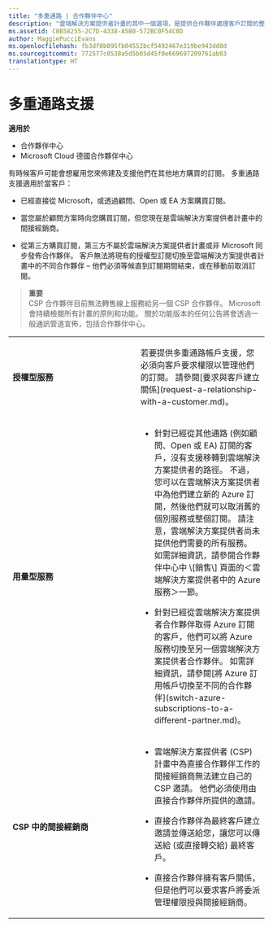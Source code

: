 ```yaml
---
title: "多重通路 | 合作夥伴中心"
description: "雲端解決方案提供者計畫的其中一個選項，是提供合作夥伴處理客戶訂閱的整個週期，包括銷售、佈建、支援與續約。"
ms.assetid: C8B58255-2C7D-4338-A5B0-572BC0F54C0D
author: MaggiePucciEvans
ms.openlocfilehash: fb3df0b095fb04552bcf5492467e319be943dd0d
ms.sourcegitcommit: 772577c0538a5d5b05d45f0e669697209761ab03
translationtype: HT
---
```

# <a name="multichannel-support"></a>多重通路支援

**適用於**

-  合作夥伴中心
-  Microsoft Cloud 德國合作夥伴中心

有時候客戶可能會想雇用您來佈建及支援他們在其他地方購買的訂閱。 多重通路支援適用於當客戶：

-   已經直接從 Microsoft，或透過顧問、Open 或 EA 方案購買訂閱。

-   當您屬於顧問方案時向您購買訂閱，但您現在是雲端解決方案提供者計畫中的間接經銷商。

-   從第三方購買訂閱，第三方不屬於雲端解決方案提供者計畫或非 Microsoft 同步發佈合作夥伴。 客戶無法將現有的授權型訂閱切換至雲端解決方案提供者計畫中的不同合作夥伴 – 他們必須等候直到訂閱期間結束，或在移動前取消訂閱。

>**重要**<br>
CSP 合作夥伴目前無法轉售線上服務給另一個 CSP 合作夥伴。 Microsoft 會持續檢閱所有計畫的原則和功能。 關於功能版本的任何公告將會透過一般通訊管道宣佈，包括合作夥伴中心。 

<table>
<colgroup>
<col width="50%" />
<col width="50%" />
</colgroup>
<tbody>
<tr class="odd">
<td><p><strong>授權型服務</strong></p></td>
<td><p>若要提供多重通路帳戶支援，您必須向客戶要求權限以管理他們的訂閱。 請參閱[要求與客戶建立關係](request-a-relationship-with-a-customer.md)。</p></td>
</tr>
<tr class="even">
<td><p><strong>用量型服務</strong></p></td>
<td><ul>
<li><p>針對已經從其他通路 (例如顧問、Open 或 EA) 訂閱的客戶，沒有支援移轉到雲端解決方案提供者的路徑。 不過，您可以在雲端解決方案提供者中為他們建立新的 Azure 訂閱，然後他們就可以取消舊的個別服務或整個訂閱。 請注意，雲端解決方案提供者尚未提供他們需要的所有服務。 如需詳細資訊，請參閱合作夥伴中心中 \[銷售\]<strong></strong> 頁面的＜雲端解決方案提供者中的 Azure 服務＞<strong></strong>一節。</p></li>
<li><p>針對已經從雲端解決方案提供者合作夥伴取得 Azure 訂閱的客戶，他們可以將 Azure 服務切換至另一個雲端解決方案提供者合作夥伴。 如需詳細資訊，請參閱[將 Azure 訂用帳戶切換至不同的合作夥伴](switch-azure-subscriptions-to-a-different-partner.md)。</p></li>
</ul></td>
</tr>
<tr class="odd">
<td><p><strong>CSP 中的間接經銷商</strong></p></td>
<td><ul>
<li><p>雲端解決方案提供者 (CSP) 計畫中為直接合作夥伴工作的間接經銷商無法建立自己的 CSP 邀請。 他們必須使用由直接合作夥伴所提供的邀請。</p></li>

<li><p>直接合作夥伴為最終客戶建立邀請並傳送給您，讓您可以傳送給 (或直接轉交給) 最終客戶。</p></li>

<li><p>直接合作夥伴擁有客戶關係，但是他們可以要求客戶將委派管理權限授與間接經銷商。</p></li>
</ul></td>
</tr>
</tbody>
</table>

 

 

 



